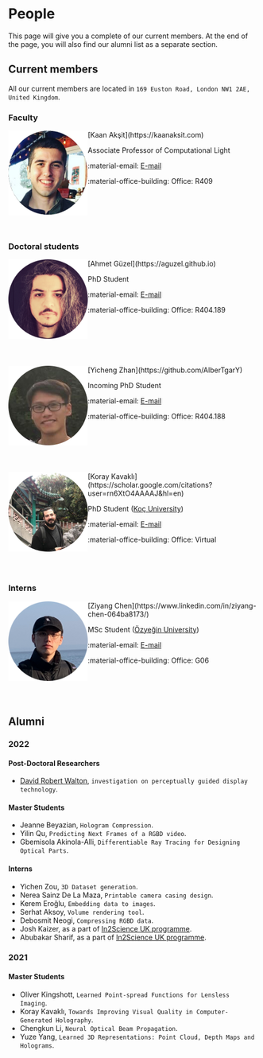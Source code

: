 # People
This page will give you a complete of our current members.
At the end of the page, you will also find our alumni list as a separate section.

## Current members
All our current members are located in `169 Euston Road, London NW1 2AE, United Kingdom`.

### Faculty


<div style="float: left; height:200px;" class="boxed">
<img align="left" src="../people/kaan_aksit.png" width="160" alt/>
</div>
[Kaan Akşit](https://kaanaksit.com)

Associate Professor of Computational Light

:material-email: [E-mail](mailto:k.aksit@ucl.ac.uk)

:material-office-building: Office: R409
<br clear="left"/>


### Doctoral students
<div style="float: left; height:200px;" class="boxed">
<img align='left' src="../people/ahmet_guzel.png" width="160" alt/>
</div>
[Ahmet Güzel](https://aguzel.github.io)

PhD Student

:material-email: [E-mail](mailto:ahmet.guzel.23@ucl.ac.uk)

:material-office-building: Office: R404.189
<br clear="left"/>


<div style="float: left; height:200px;" class="boxed">
<img align='left' src="../people/yicheng_zhan.png" width="160" alt/>
</div>
[Yicheng Zhan](https://github.com/AlberTgarY)

Incoming PhD Student

:material-email: [E-mail](mailto:ucaby83@ucl.ac.uk)

:material-office-building: Office: R404.188
<br clear="left"/>


<div style="float: left; height:200px;" class="boxed">
<img align='left' src="../people/koray_kavakli.png" width="160" alt/>
</div>
[Koray Kavaklı](https://scholar.google.com/citations?user=rn6XtO4AAAAJ&hl=en)

PhD Student ([Koç University](https://www.ku.edu.tr/))

:material-email: [E-mail](mailto:K.Kavakli@cs.ucl.ac.uk)

:material-office-building: Office: Virtual
<br clear="left"/>



### Interns
<div style="float: left; height:200px;" class="boxed">
<img align='left' src="../people/ziyang_chen.png" width="160" alt/>
</div>
[Ziyang Chen](https://www.linkedin.com/in/ziyang-chen-064ba8173/)

MSc Student ([Özyeğin University](https://www.ozyegin.edu.tr/))

:material-email: [E-mail](mailto:ucabzc8@ucl.ac.uk)

:material-office-building: Office: G06
<br clear="left"/>



## Alumni

### 2022

#### Post-Doctoral Researchers
- [David Robert Walton](https://drwalton.github.io/), `investigation on perceptually guided display technology`.

#### Master Students
- Jeanne Beyazian, `Hologram Compression`.
- Yilin Qu, `Predicting Next Frames of a RGBD video`.
- Gbemisola Akinola-Alli, `Differentiable Ray Tracing for Designing Optical Parts`.

#### Interns
- Yichen Zou, `3D Dataset generation`.
- Nerea Sainz De La Maza, `Printable camera casing design`.
- Kerem Eroğlu, `Embedding data to images`.
- Serhat Aksoy, `Volume rendering tool`.
- Debosmit Neogi, `Compressing RGBD data`.
- Josh Kaizer, as a part of [In2Science UK programme](https://in2scienceuk.org/).
- Abubakar Sharif, as a part of [In2Science UK programme](https://in2scienceuk.org/).


### 2021

#### Master Students
- Oliver Kingshott, `Learned Point-spread Functions for Lensless Imaging`.
- Koray Kavaklı, `Towards Improving Visual Quality in Computer-Generated Holography`.
- Chengkun Li, `Neural Optical Beam Propagation`.
- Yuze Yang, `Learned 3D Representations: Point Cloud, Depth Maps and Holograms`.


